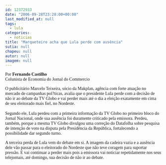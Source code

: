 ```yaml
---
id: 12372933
date: "2006-09-28T23:28:00+00:00"
last_modified_at: null
tags:
  - lula
categories:
  - noticias
title: "Marqueteiro acha que Lula perde com ausência"
sutia: null
chapeu: null
autor: null
imagem: null
---
```

<p><P><FONT face=\"Times New Roman\"><FONT face=Verdana>Por <STRONG>Fernando Castilho</STRONG><BR>Colunista de Economia do Jornal do Commercio</FONT></P></p>
<p><P><FONT face=Verdana>O publicitário Marcelo Teixeira, sócio da Makplan, agência com forte atuação no mercado de campanhas pol?ticas, avalia que o presidente Lula perde com a decisão de não ir ao debate da TV Globo e vai perder mais até o dia a eleição exatamente em cima de seu eleitorado mais fiel, no Nordeste. <BR><BR>Segundo ele, Lula perdeu com a primeira informação da TV Globo no primeiro bloco do Jornal Nacional, onde sua ausência foi duramente criticado pela emissora. Perdeu, também, porque a mesma TV Globo divulgou uma correção do Datafolha sobre&nbsp;pesquisa de intenção de voto na disputa pela Presidência da República, fortalecendo a possibilidade dar segundo turno.</FONT></P></p>
<p><P><FONT face=Verdana>A terceira perda de Lula vem do debate em si. A imagem da cadeira vazia e a ausência dele vão passar para o eleitorado do Nordeste que não teve coragem para suportar pressão. E vai continuar a perder mais pois a emissora vai noticiar repetidamente nos seus telejornais, até domingo, sua decisão de não ir ao debate.</FONT></P></FONT> </p>
